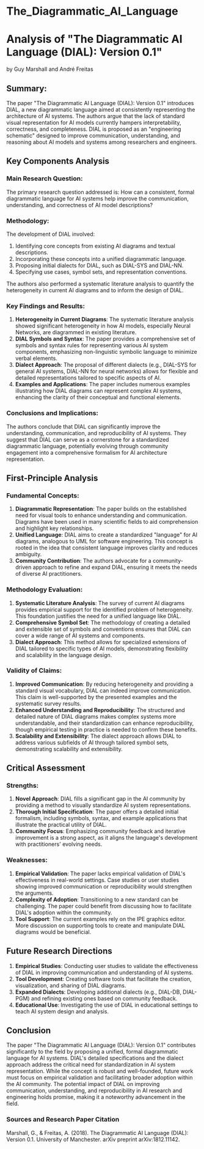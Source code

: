 # The_Diagrammatic_Al_Language

# Analysis of "The Diagrammatic AI Language (DIAL): Version 0.1"
by Guy Marshall and André Freitas

## Summary:
The paper "The Diagrammatic AI Language (DIAL): Version 0.1" introduces DIAL, a new diagrammatic language aimed at consistently representing the architecture of AI systems. The authors argue that the lack of standard visual representation for AI models currently hampers interpretability, correctness, and completeness. DIAL is proposed as an "engineering schematic" designed to improve communication, understanding, and reasoning about AI models and systems among researchers and engineers.

## Key Components Analysis

### Main Research Question:
The primary research question addressed is: How can a consistent, formal diagrammatic language for AI systems help improve the communication, understanding, and correctness of AI model descriptions?

### Methodology:
The development of DIAL involved:
1. Identifying core concepts from existing AI diagrams and textual descriptions.
2. Incorporating these concepts into a unified diagrammatic language.
3. Proposing initial dialects for DIAL, such as DIAL-SYS and DIAL-NN.
4. Specifying use cases, symbol sets, and representation conventions.

The authors also performed a systematic literature analysis to quantify the heterogeneity in current AI diagrams and to inform the design of DIAL.

### Key Findings and Results:
1. **Heterogeneity in Current Diagrams**: The systematic literature analysis showed significant heterogeneity in how AI models, especially Neural Networks, are diagrammed in existing literature.
2. **DIAL Symbols and Syntax**: The paper provides a comprehensive set of symbols and syntax rules for representing various AI system components, emphasizing non-linguistic symbolic language to minimize verbal elements.
3. **Dialect Approach**: The proposal of different dialects (e.g., DIAL-SYS for general AI systems, DIAL-NN for neural networks) allows for flexible and detailed representations tailored to specific aspects of AI.
4. **Examples and Applications**: The paper includes numerous examples illustrating how DIAL diagrams can represent complex AI systems, enhancing the clarity of their conceptual and functional elements.

### Conclusions and Implications:
The authors conclude that DIAL can significantly improve the understanding, communication, and reproducibility of AI systems. They suggest that DIAL can serve as a cornerstone for a standardized diagrammatic language, potentially evolving through community engagement into a comprehensive formalism for AI architecture representation.

## First-Principle Analysis

### Fundamental Concepts:
1. **Diagrammatic Representation**: The paper builds on the established need for visual tools to enhance understanding and communication. Diagrams have been used in many scientific fields to aid comprehension and highlight key relationships.
2. **Unified Language**: DIAL aims to create a standardized "language" for AI diagrams, analogous to UML for software engineering. This concept is rooted in the idea that consistent language improves clarity and reduces ambiguity.
3. **Community Contribution**: The authors advocate for a community-driven approach to refine and expand DIAL, ensuring it meets the needs of diverse AI practitioners.

### Methodology Evaluation:
1. **Systematic Literature Analysis**: The survey of current AI diagrams provides empirical support for the identified problem of heterogeneity. This foundation justifies the need for a unified language like DIAL.
2. **Comprehensive Symbol Set**: The methodology of creating a detailed and extensible set of symbols and conventions ensures that DIAL can cover a wide range of AI systems and components.
3. **Dialect Approach**: This method allows for specialized extensions of DIAL tailored to specific types of AI models, demonstrating flexibility and scalability in the language design.

### Validity of Claims:
1. **Improved Communication**: By reducing heterogeneity and providing a standard visual vocabulary, DIAL can indeed improve communication. This claim is well-supported by the presented examples and the systematic survey results.
2. **Enhanced Understanding and Reproducibility**: The structured and detailed nature of DIAL diagrams makes complex systems more understandable, and their standardization can enhance reproducibility, though empirical testing in practice is needed to confirm these benefits.
3. **Scalability and Extensibility**: The dialect approach allows DIAL to address various subfields of AI through tailored symbol sets, demonstrating scalability and extensibility.

## Critical Assessment

### Strengths:
1. **Novel Approach**: DIAL fills a significant gap in the AI community by providing a method to visually standardize AI system representations.
2. **Thorough Initial Specification**: The paper offers a detailed initial formalism, including symbols, syntax, and example applications that illustrate the practical utility of DIAL.
3. **Community Focus**: Emphasizing community feedback and iterative improvement is a strong aspect, as it aligns the language's development with practitioners' evolving needs.

### Weaknesses:
1. **Empirical Validation**: The paper lacks empirical validation of DIAL's effectiveness in real-world settings. Case studies or user studies showing improved communication or reproducibility would strengthen the arguments.
2. **Complexity of Adoption**: Transitioning to a new standard can be challenging. The paper could benefit from discussing how to facilitate DIAL's adoption within the community.
3. **Tool Support**: The current examples rely on the IPE graphics editor. More discussion on supporting tools to create and manipulate DIAL diagrams would be beneficial.

## Future Research Directions

1. **Empirical Studies**: Conducting user studies to validate the effectiveness of DIAL in improving communication and understanding of AI systems.
2. **Tool Development**: Creating software tools that facilitate the creation, visualization, and sharing of DIAL diagrams.
3. **Expanded Dialects**: Developing additional dialects (e.g., DIAL-DB, DIAL-PGM) and refining existing ones based on community feedback.
4. **Educational Use**: Investigating the use of DIAL in educational settings to teach AI system design and analysis.

## Conclusion

The paper "The Diagrammatic AI Language (DIAL): Version 0.1" contributes significantly to the field by proposing a unified, formal diagrammatic language for AI systems. DIAL's detailed specifications and the dialect approach address the critical need for standardization in AI system representation. While the concept is robust and well-founded, future work must focus on empirical validation and facilitating broader adoption within the AI community. The potential impact of DIAL on improving communication, understanding, and reproducibility in AI research and engineering holds promise, making it a noteworthy advancement in the field.

### Sources and Research Paper Citation
Marshall, G., & Freitas, A. (2018). The Diagrammatic AI Language (DIAL): Version 0.1. University of Manchester. arXiv preprint arXiv:1812.11142.